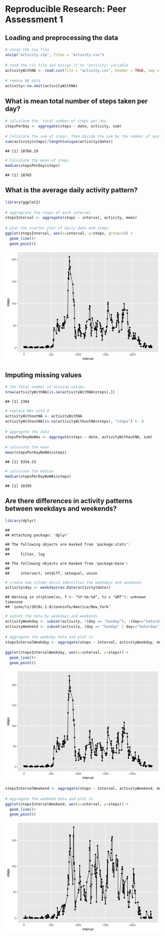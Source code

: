 # Reproducible Research: Peer Assessment 1

## Loading and preprocessing the data

```r
# unzip the zip file
unzip("activity.zip", files = "activity.csv")

# read the csv file and assign it to "activity" variable
activityWithNA <- read.csv(file = "activity.csv", header = TRUE, sep = ",")

# remove NA data
activity<-na.omit(activityWithNA)
```

## What is mean total number of steps taken per day?

```r
# calculate the  total number of steps per day
stepsPerDay <- aggregate(steps ~ date, activity, sum)

# Calculate the sum of steps, them divide the sum by the number of qunique days
sum(activity$steps)/length(unique(activity$date))
```

```
## [1] 10766.19
```

```r
# Calculate the mean of steps
median(stepsPerDay$steps)
```

```
## [1] 10765
```

## What is the average daily activity pattern?

```r
library(ggplot2)

# aggregrate the steps of each interval
stepsInterval <- aggregate(steps ~ interval, activity, mean)

# plot the scatter plot of daily date and steps
ggplot(stepsInterval, aes(x=interval, y=steps, group=1)) +
  geom_line()+
  geom_point()
```

![](PA1_template_files/figure-html/unnamed-chunk-3-1.png)<!-- -->

## Imputing missing values

```r
# the total number of missing values
nrow(activityWithNA[is.na(activityWithNA$steps),])
```

```
## [1] 2304
```

```r
# replace NAs with 0
activityWithoutNA <- activityWithNA
activityWithoutNA[is.na(activityWithoutNA$steps), "steps"] <- 0

# aggregate the data
stepsPerDayNoNAs <- aggregate(steps ~ date, activityWithoutNA, sum)

# calculate the mean
mean(stepsPerDayNoNAs$steps)
```

```
## [1] 9354.23
```

```r
# calculate the median
median(stepsPerDayNoNAs$steps)
```

```
## [1] 10395
```

## Are there differences in activity patterns between weekdays and weekends?

```r
library(dplyr)
```

```
## 
## Attaching package: 'dplyr'
```

```
## The following objects are masked from 'package:stats':
## 
##     filter, lag
```

```
## The following objects are masked from 'package:base':
## 
##     intersect, setdiff, setequal, union
```

```r
# create new colomn which identifies the weekdays and weekends
activity$day <- weekdays(as.Date(activity$date))
```

```
## Warning in strptime(xx, f <- "%Y-%m-%d", tz = "GMT"): unknown timezone
## 'zone/tz/2018c.1.0/zoneinfo/America/New_York'
```

```r
# subset the data by weekdays and weekends
activityWeekday <- subset(activity, !(day == "Sunday"), !(day=="Saturday"))
activityWeekend <- subset(activity, (day == "Sunday" | day=="Saturday"))

# aggregate the weekday data and plot it
stepsIntervalWeekday <- aggregate(steps ~ interval, activityWeekday, mean)

ggplot(stepsIntervalWeekday, aes(x=interval, y=steps)) +
  geom_line()+
  geom_point()
```

![](PA1_template_files/figure-html/unnamed-chunk-5-1.png)<!-- -->

```r
stepsIntervalWeekend <- aggregate(steps ~ interval, activityWeekend, mean)

# aggregate the weekend data and plot it
ggplot(stepsIntervalWeekend, aes(x=interval, y=steps)) +
  geom_line()+
  geom_point()
```

![](PA1_template_files/figure-html/unnamed-chunk-5-2.png)<!-- -->
